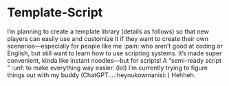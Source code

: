 # Template-Script

I’m planning to create a template library (details as follows) so that new players can easily use and customize it if they want to create their own scenarios—especially for people like me :pain:  who aren’t good at coding or English, but still want to learn how to use scripting systems. It’s made super convenient, kinda like instant noodles—but for scripts! A “semi-ready script ” :unf:  to make everything way easier. (lol) I’m currently trying to figure things out with my buddy (ChatGPT....:heynukowmanisi: ) Hehheh.
